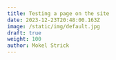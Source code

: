 ```yaml
---
title: Testing a page on the site
date: 2023-12-23T20:48:00.163Z
image: /static/img/default.jpg
draft: true
weight: 100
author: Mokel Strick
---
```

